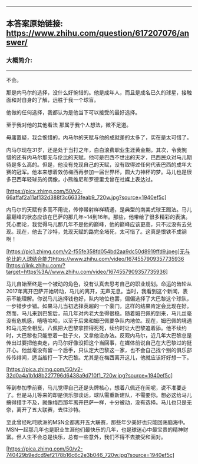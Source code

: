 ----------------------------------------
## 本答案原始链接: https://www.zhihu.com/question/617207076/answer/
### 大概简介: 
----------------------------------------
不会。

那是内马尔的选择，没什么好惋惜的。他是成年人，而且是成名已久的球星，接触面和对自身的了解，远胜于我一个球盲。

他做的任何选择，我都认为是他当下可以接受的最好选择。

至于我对他的其他看法 那属于我个人想法，微不足道。

毋庸置疑，我会惋惜的，内马尔的天赋与他的成就差的太多了，实在是太可惜了。

内马尔现在31岁，还是处于当打之年，白白浪费职业生涯黄金期。其次，令我惋惜的还有内马尔那无与伦比的天赋。他可是巴西不世出的天才，巴西民众对马儿期待是多么高的。但是，他没有兑现自己的天赋，没有取得过任何代表巴西的成年大赛的冠军。他本来想着效仿梅西再参加一届世界杯，圆大力神杯的梦。马儿也是很多巴西年轻球员的偶像，小熊维尼和罗德里戈曾在社媒上表达过。

[https://picx.zhimg.com/50/v2-66affaf2a11af132d388f3c6633feab9_720w.jpg?source=1940ef5c]

内马尔的天赋有多高不用说，传停带射样样精通，是典型的南美式球王踢法。马儿最巅峰的状态应该在巴萨的那几年~14到16年。那些，他带给了很多精彩的表演。凭心而论，我觉得马儿那几年不是他的巅峰，他的巅峰应该更高，只不过没有去兑现。现在，他去了沙特，兑现天赋的路完全堵死，太可惜了。这真是恨铁不成钢啊！

[https://pic1.zhimg.com/v2-f55fe358fd054bd2aa9dc50d8919ffd9.jpeg]无与伦比的人球结合能力https://www.zhihu.com/video/1674557909357735936 [https://link.zhihu.com/?target=https%3A//www.zhihu.com/video/1674557909357735936]

马儿自始至终是一个被动的角色，没有认真去思考自己的职业规划。命运的齿轮从2017年离开巴萨开始转动，马儿的离开，无声无息。当时，我看到这个新闻，表示不能理解。你说马儿选择钱也好，队内地位也罢，偏偏选择了大巴黎这个球队，一步错步步错。如果马儿当初选择英超的一个豪门，这样的结果肯定会比现在好。然而，马儿来到巴黎后，前几年对内老大坐得很稳。随着姆巴佩的到来，马儿丝毫没有危机感，嘻嘻哈哈，以至于后来和姆巴佩要争队内地位。现在，姆巴佩的境遇和马儿完全相反。八佩把大巴黎拿捏得死死，续约时让大巴黎追着舔。他不续约时，大巴黎也只能憋着一肚子火，又拿他没办法。反观内马尔，近几年大巴黎总是传出过要把他卖走，内马尔好像没把这个当回事，在媒体前说自己在大巴黎过的挺开心。他丝毫没有留一个后手，只认定大巴黎这一家，也不会自己找个别的俱乐部传传绯闻，适当敲打一下大巴黎。尤其是在梅西离开这儿，他就应该好好想一下。

[https://pica.zhimg.com/50/v2-32d0a4a1b1d8b227796d6438a9d710f1_720w.jpg?source=1940ef5c]

等到参加季前赛，马儿觉得自己还是头牌核心，想着八佩还在闹呢，说不准要走了。但是马儿等来的却是俱乐部谈话，球队需重新建队，不需要你。想必这给马儿搞得措手不及，就像梅西那年离开巴萨一样，十分被动，没有选择。马儿也只是无奈，离开了五大联赛，去往沙特。

至此曾经叱咤欧洲的MSN全都离开五大联赛，那些年少美好也只能回荡脑海中。MSN一起那几年也是职业生涯他们最快乐的几年，也是球迷心中最宝贵的精神财富。但人生不会总是快乐，总有一些意外，我们不得不去接受和面对。

[https://pica.zhimg.com/50/v2-740429b9edcd9ef2178b16c6c2e3b046_720w.jpg?source=1940ef5c]

